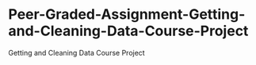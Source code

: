 # Peer-Graded-Assignment-Getting-and-Cleaning-Data-Course-Project
Getting and Cleaning Data Course Project
